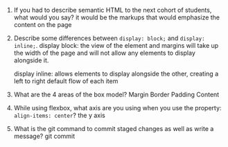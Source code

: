 1. If you had to describe semantic HTML to the next cohort of students, what would you say?
    it would be the markups that would emphasize the content on the page
2. Describe some differences between ```display: block;``` and ```display: inline;```.
    display block: the view of the element and margins will take up the width of the page and will not allow any elements to display alongside it.

    display inline: allows elements to display alongside the other, creating a left to right default flow of each item

3. What are the 4 areas of the box model?
    Margin 
    Border 
    Padding
    Content 

4. While using flexbox, what axis are you using when you use the property: ```align-items: center```?
    the y axis
5. What is the git command to commit staged changes as well as write a message? 
    git commit 